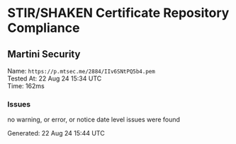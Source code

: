 # STIR/SHAKEN Certificate Repository Compliance

## Martini Security

Name: `https://p.mtsec.me/2884/IIv6SNtPQ5b4.pem`\
Tested At: 22 Aug 24 15:34 UTC\
Time: 162ms

### Issues

no warning, or error, or notice date level issues were found

Generated: 22 Aug 24 15:44 UTC